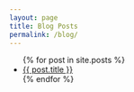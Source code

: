 ```yaml
---
layout: page
title: Blog Posts
permalink: /blog/
---
```


<ul>
  {% for post in site.posts %}
    <li><a href="{{ post.url }}">{{ post.title }}</a></li>
  {% endfor %}
</ul>

